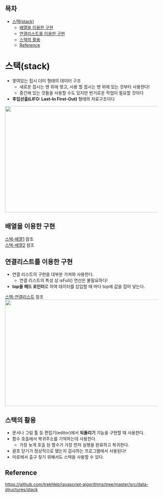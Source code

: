 <h2>목차</h2>

- [스택(stack)](#스택stack)
  - [배열을 이용한 구현](#배열을-이용한-구현)
  - [연결리스트를 이용한 구현](#연결리스트를-이용한-구현)
  - [스택의 활용](#스택의-활용)
  - [Reference](#reference)

# 스택(stack)

- 쌓여있는 접시 더미 형태의 데이터 구조
  - 새로운 접시는 맨 위에 쌓고, 사용 할 접시는 맨 위에 있는 것부터 사용한다!
  - 중간에 있는 것들을 사용할 수도 있지만 번거로운 작업이 필요할 것이다
- **후입선출(LIFO: Last-In First-Out)** 형태의 자료구조이다

<img src="https://github.com/Iam-Sunghyun/javascript-algorithms/blob/main/src/data-structures/stack/img/stack.png" width="550" height="350">

## 배열을 이용한 구현

[스택-배열1](https://github.com/Iam-Sunghyun/javascript-algorithms/blob/main/src/data-structures/stack/stack-built-in.js) 참조 <br>
[스택-배열2](https://github.com/Iam-Sunghyun/javascript-algorithms/blob/main/src/data-structures/stack/stack.js) 참조

## 연결리스트를 이용한 구현

- 연결 리스트의 구현을 대부분 가져와 사용한다.
  - 연결 리스트의 특성 상 isFull() 연산은 불필요하다!
- **top을 헤드 포인터**로 하여 데이터를 삽입할 때 마다 top에 값을 집어 넣는다.

[스택-연결리스트](https://github.com/Iam-Sunghyun/javascript-algorithms/blob/main/src/data-structures/stack/stack-linkedlist.js) 참조 <br>
<img src="https://github.com/Iam-Sunghyun/javascript-algorithms/blob/main/src/data-structures/stack/img/stack-linkedlist.png" width="550" height="350">

## 스택의 활용

- 문서나 그림 툴 등 편집기(editor)에서 **되돌리기** 기능을 구현할 때 사용한다.
- 함수 호출에서 복귀주소를 기억하는데 사용한다.
  - 가장 늦게 호출 된 함수가 가장 먼저 실행을 완료하고 복귀한다.
- 괄호 닫기가 정상적으로 됐는지 검사하는 프로그램에서 사용된다!
- 미로에서 출구 찾기 위해서도 스택을 사용할 수 있다.

## Reference

https://github.com/trekhleb/javascript-algorithms/tree/master/src/data-structures/stack
